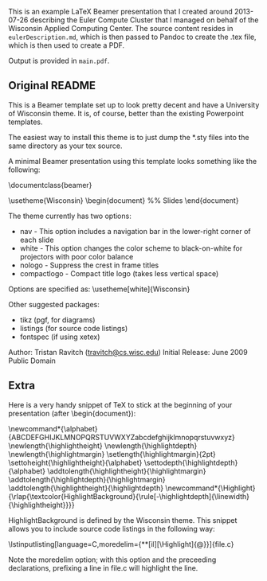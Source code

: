 This is an example LaTeX Beamer presentation that I created around 2013-07-26
describing the Euler Compute Cluster that I managed on behalf of the Wisconsin
Applied Computing Center. The source content resides in `eulerDescription.md`,
which is then passed to Pandoc to create the .tex file, which is then used to
create a PDF.

Output is provided in `main.pdf`.

## Original README

This is a Beamer template set up to look pretty decent and have a
University of Wisconsin theme.  It is, of course, better than the
existing Powerpoint templates.

The easiest way to install this theme is to just dump the *.sty files
into the same directory as your tex source.

A minimal Beamer presentation using this template looks something like
the following:

\documentclass{beamer}


\usetheme{Wisconsin}
\begin{document}
%% Slides
\end{document}


The theme currently has two options:
  * nav          - This option includes a navigation bar in the
                   lower-right corner of each slide
  * white        - This option changes the color scheme to black-on-white
                   for projectors with poor color balance
  * nologo       - Suppress the crest in frame titles
  * compactlogo  - Compact title logo (takes less vertical space)

Options are specified as:
  \usetheme[white]{Wisconsin}

Other suggested packages:
* tikz (pgf, for diagrams)
* listings (for source code listings)
* fontspec (if using xetex)



Author: Tristan Ravitch (travitch@cs.wisc.edu)
Initial Release: June 2009
Public Domain


Extra
-----



Here is a very handy snippet of TeX to stick at
the beginning of your presentation (after \begin{document}):

\newcommand*{\alphabet}{ABCDEFGHIJKLMNOPQRSTUVWXYZabcdefghijklmnopqrstuvwxyz}
\newlength{\highlightheight}
\newlength{\highlightdepth}
\newlength{\highlightmargin}
\setlength{\highlightmargin}{2pt}
\settoheight{\highlightheight}{\alphabet}
\settodepth{\highlightdepth}{\alphabet}
\addtolength{\highlightheight}{\highlightmargin}
\addtolength{\highlightdepth}{\highlightmargin}
\addtolength{\highlightheight}{\highlightdepth}
\newcommand*{\Highlight}{\rlap{\textcolor{HighlightBackground}{\rule[-\highlightdepth]{\linewidth}{\highlightheight}}}}


HighlightBackground is defined by the Wisconsin theme.  This
snippet allows you to include source code listings in the
following way:

  \lstinputlisting[language=C,moredelim={**[il][\Highlight]{@}}]{file.c}

Note the moredelim option; with this option and the preceeding
declarations, prefixing a line in file.c will highlight the line.

